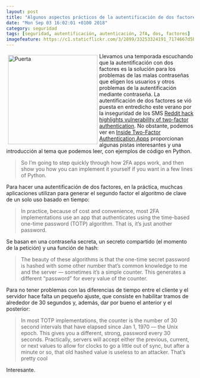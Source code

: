 ```yaml
---
layout: post
title: "Algunos aspectos prácticos de la autentificación de dos factores"
date: "Mon Sep 03 16:02:01 +0100 2018"
category: seguridad
tags: [seguridad, autentificación, autenticación, 2fA, dos, factores]
imagefeature: https://c1.staticflickr.com/3/2899/33253324191_7174667d5b_m.jpg
---
```



<a href="https://www.flickr.com/photos/fernand0/33253324191" title=""><img src="https://c1.staticflickr.com/3/2899/33253324191_7174667d5b_m.jpg" width="240"  alt="Puerta" style="float:left; margin:5px"></a>
Llevamos una temporada escuchando que la autentificación con dos factores es la solución para los problemas de las malas contraseñas que eligen los usuarios y otros problemas de la autentificación mediante contraseña. 
La autentificación de dos factores se vió puesta en entredicho este verano por la inseguridad de los SMS [Reddit hack highlights vulnerability of two-factor authentication](https://www.computing.co.uk/ctg/news/3036969/reddit-hack-highlights-vulnerability-of-two-factor-authentication).
No obstante, podemos ver en [Inside Two-Factor Authentication Apps](https://hackaday.com/2017/10/16/inside-two-factor-authentication-apps/) proporcionan algunas pistas interesantes y una introducción al tema que podemos leer, con ejemplos de código en Python. 

> So I’m going to step quickly through how 2FA apps work, and then show you how you can implement it yourself if you want in a few lines of Python.

Para hacer una autentificación de dos factores, en la práctica, muchcas aplicaciones utilizan para generar el segundo factor el algoritmo de clave de un solo uso basado en tiempo:

> In practice, because of cost and convenience, most 2FA implementations use an app that authenticates using the time-based one-time password (TOTP) algorithm. That is, it’s just another password. 

Se basan en una contraseña secreta, un secreto compartido (el momento de la petición) y una función de hash:

> The beauty of these algorithms is that the one-time secret password is hashed with some other number that’s common knowledge to me and the server — sometimes it’s a simple counter. This generates a different “password” for every value of the counter.

Para no tener problemas con las diferencias de tiempo entre el cliente y el servidor hace falta un pequeño ajuste, que consiste en habilitar tramos de alrededor de 30 segundos y, además, dar por bueno el anterior y el posterior:

> In most TOTP implementations, the counter is the number of 30 second intervals that have elapsed since Jan 1, 1970 — the Unix epoch. This gives you a different, strong, password every 30 seconds. Practically, servers will accept either the previous, current, or next values to allow for clocks to go a little out of sync, but after a minute or so, that old hashed value is useless to an attacker. That’s pretty cool

Interesante.

